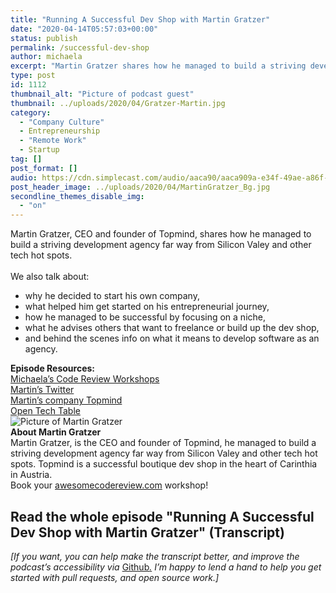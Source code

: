 ```yaml
---
title: "Running A Successful Dev Shop with Martin Gratzer"
date: "2020-04-14T05:57:03+00:00"
status: publish
permalink: /successful-dev-shop
author: michaela
excerpt: "Martin Gratzer shares how he managed to build a striving development agency far way from Silicon Valey."
type: post
id: 1112
thumbnail_alt: "Picture of podcast guest"
thumbnail: ../uploads/2020/04/Gratzer-Martin.jpg
category:
  - "Company Culture"
  - Entrepreneurship
  - "Remote Work"
  - Startup
tag: []
post_format: []
audio: https://cdn.simplecast.com/audio/aaca90/aaca909a-e34f-49ae-a86f-f59e4fa807f0/4a441de2-fcfd-4625-9a97-554fce03657e/martin-gratzer-ready_tc.mp3
post_header_image: ../uploads/2020/04/MartinGratzer_Bg.jpg
secondline_themes_disable_img:
  - "on"
---
```


<div class="episode-about">
Martin Gratzer, CEO and founder of Topmind, shares how he managed to build a striving development agency far way from Silicon Valey and other tech hot spots.
<br/> <br/>We also talk about:
<ul>
<li> why he decided to start his own company,</li>
<li> what helped him get started on his entrepreneurial journey,</li>
<li> how he managed to be successful by focusing on a niche,</li>
<li> what he advises others that want to freelance or build up the dev shop,</li>
<li> and behind the scenes info on what it means to develop software as an agency.</li>
</ul>
</div>
<div class=" episode-links">
<b>Episode Resources:</b><br/>
<a href="https://www.michaelagreiler.com/workshops/">Michaela’s Code Review Workshops</a><br/>
<a href="https://twitter.com/mgratzer">Martin’s Twitter</a><br/>
<a href="https://topmind.eu/">Martin’s company Topmind</a><br/>
<a href="http://opentechtable.com">Open Tech Table</a><br/>
</div>

<div class="row pt-2 align-items-center">
<div class="col-4 guest-picture">
<img src="../uploads/2020/04/Gratzer-Martin.jpg" alt="Picture of Martin Gratzer"/>
</div>
<div class="col-8 guest-about">
<b>About Martin Gratzer</b><br/>
Martin Gratzer, is the CEO and founder of Topmind, he managed to build a striving development agency far way from Silicon Valey and other tech hot spots. Topmind is a successful boutique dev shop in the heart of Carinthia in Austria.
</div>
</div>

<div class="sponsorship">
Book your <a href="https://www.michaelagreiler.com/workshops">awesomecodereview.com</a> workshop!
</div>

## Read the whole episode "Running A Successful Dev Shop with Martin Gratzer" (Transcript)

_\[If you want, you can help make the transcript better, and improve the podcast’s accessibility via_ [Github](https://github.com/mgreiler/se-unlocked/tree/master/Transcripts)_[.](https://github.com/mgreiler/se-unlocked/tree/master/Transcripts) I’m happy to lend a hand to help you get started with pull requests, and open source work.\]_


